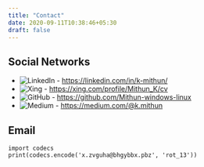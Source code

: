 ```yaml
---
title: "Contact"
date: 2020-09-11T10:38:46+05:30
draft: false
---
```


## Social Networks

- ![LinkedIn](/img/linkedin.jpg) - https://linkedin.com/in/k-mithun/  
- ![Xing](/img/xing.png) - https://xing.com/profile/Mithun_K/cv
- ![GitHub](/img/github.jpg) - https://github.com/Mithun-windows-linux  
- ![Medium](/img/Medium.jpg) - https://medium.com/@k.mithun

## Email  

```
import codecs
print(codecs.encode('x.zvguha@bhgybbx.pbz', 'rot_13'))
```